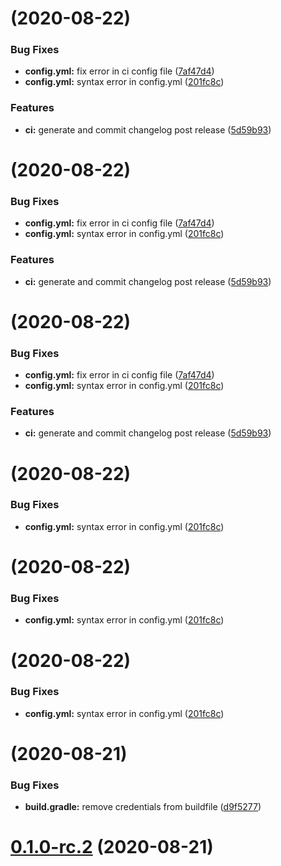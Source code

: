 #  (2020-08-22)


### Bug Fixes

* **config.yml:** fix error in ci config file ([7af47d4](https://bitbucket.org/mcculloughsolutions/ski-analytics-tools/commits/7af47d4bf88ce1cc42b155123b5de7860201a155))
* **config.yml:** syntax error in config.yml ([201fc8c](https://bitbucket.org/mcculloughsolutions/ski-analytics-tools/commits/201fc8c194235684aa324baed51bdb8d2c585c67))


### Features

* **ci:** generate and commit changelog post release ([5d59b93](https://bitbucket.org/mcculloughsolutions/ski-analytics-tools/commits/5d59b931f9b12ad7ca4d07dbb7d327a34766ffb9))



#  (2020-08-22)


### Bug Fixes

* **config.yml:** fix error in ci config file ([7af47d4](https://bitbucket.org/mcculloughsolutions/ski-analytics-tools/commits/7af47d4bf88ce1cc42b155123b5de7860201a155))
* **config.yml:** syntax error in config.yml ([201fc8c](https://bitbucket.org/mcculloughsolutions/ski-analytics-tools/commits/201fc8c194235684aa324baed51bdb8d2c585c67))


### Features

* **ci:** generate and commit changelog post release ([5d59b93](https://bitbucket.org/mcculloughsolutions/ski-analytics-tools/commits/5d59b931f9b12ad7ca4d07dbb7d327a34766ffb9))



#  (2020-08-22)


### Bug Fixes

* **config.yml:** fix error in ci config file ([7af47d4](https://bitbucket.org/mcculloughsolutions/ski-analytics-tools/commits/7af47d4bf88ce1cc42b155123b5de7860201a155))
* **config.yml:** syntax error in config.yml ([201fc8c](https://bitbucket.org/mcculloughsolutions/ski-analytics-tools/commits/201fc8c194235684aa324baed51bdb8d2c585c67))


### Features

* **ci:** generate and commit changelog post release ([5d59b93](https://bitbucket.org/mcculloughsolutions/ski-analytics-tools/commits/5d59b931f9b12ad7ca4d07dbb7d327a34766ffb9))



#  (2020-08-22)


### Bug Fixes

* **config.yml:** syntax error in config.yml ([201fc8c](https://bitbucket.org/mcculloughsolutions/ski-analytics-tools/commits/201fc8c194235684aa324baed51bdb8d2c585c67))



#  (2020-08-22)


### Bug Fixes

* **config.yml:** syntax error in config.yml ([201fc8c](https://bitbucket.org/mcculloughsolutions/ski-analytics-tools/commits/201fc8c194235684aa324baed51bdb8d2c585c67))



#  (2020-08-22)


### Bug Fixes

* **config.yml:** syntax error in config.yml ([201fc8c](https://bitbucket.org/mcculloughsolutions/ski-analytics-tools/commits/201fc8c194235684aa324baed51bdb8d2c585c67))



#  (2020-08-21)


### Bug Fixes

* **build.gradle:** remove credentials from buildfile ([d9f5277](https://bitbucket.org/mcculloughsolutions/ski-analytics-tools/commits/d9f5277331439289f60a0ed406937983b29213a8))






# [0.1.0-rc.2](https://bitbucket.org/mcculloughsolutions/ski-analytics-tools/compare/0.1.0-rc.1...0.1.0-rc.2) (2020-08-21)



